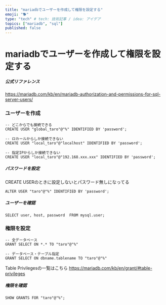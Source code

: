 ```yaml
---
title: "mariadbでユーザーを作成して権限を設定する"
emoji: "🐕"
type: "tech" # tech: 技術記事 / idea: アイデア
topics: ["mariadb", "sql"]
published: false
---
```

# mariadbでユーザーを作成して権限を設定する
##### 公式リファレンス
https://mariadb.com/kb/en/mariadb-authorization-and-permissions-for-sql-server-users/
  
### ユーザーを作成
~~~
-- どこからでも接続できる
CREATE USER "global_taro"@"%" IDENTIFIED BY 'password';

-- ロカールからしか接続できない
CREATE USER "local_taro"@"localhost" IDENTIFIED BY 'password';

-- 指定IPからしか接続できない
CREATE USER "local_taro"@"192.168.xxx.xxx" IDENTIFIED BY 'password';
~~~
  
##### パスワードを設定
CREATE USERのときに設定しないとパスワード無しになってる
~~~
ALTER USER "taro"@"%" IDENTIFIED BY 'password';
~~~
  
##### ユーザーを確認
~~~
SELECT user, host, password  FROM mysql.user;
~~~
  
### 権限を設定
~~~
-- 全データベース
GRANT SELECT ON *.* TO "taro"@"%"

-- データベース・テーブル指定
GRANT SELECT ON dbname.tablename TO "taro"@"%"
~~~
Table Privilegesの一覧はこちら
https://mariadb.com/kb/en/grant/#table-privileges
  
##### 権限を確認
~~~
SHOW GRANTS FOR "taro"@"%";
~~~
